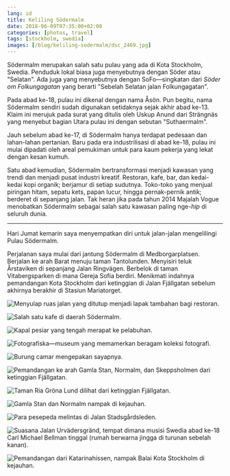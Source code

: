 ```yaml
---
lang: id
title: Keliling Södermalm
date: 2018-06-09T07:35:00+02:00
categories: [photos, travel]
tags: [stockholm, swedia]
images: [/blog/keliling-sodermalm/dsc_2469.jpg]
---
```

Södermalm merupakan salah satu pulau yang ada di Kota Stockholm, Swedia. Penduduk lokal biasa juga menyebutnya dengan Söder atau "Selatan". Ada juga yang menyebutnya dengan SoFo—singkatan dari *Söder om Folkungagatan* yang berarti "Sebelah Selatan jalan Folkungagatan".

Pada abad ke-18, pulau ini dikenal dengan nama Åsön. Pun begitu, nama Södermalm sendiri sudah digunakan setidaknya sejak akhir abad ke-13. Klaim ini merujuk pada surat yang ditulis oleh Uskup Anund dari Strängnäs yang menyebut bagian Utara pulau ini dengan sebutan "Suthaermalm".

Jauh sebelum abad ke-17, di Södermalm hanya terdapat pedesaan dan lahan-lahan pertanian. Baru pada era industrilisasi di abad ke-18, pulau ini mulai dipadati oleh areal pemukiman untuk para kaum pekerja yang lekat dengan kesan kumuh.

Satu abad kemudian, Södermalm bertransformasi menjadi kawasan yang trendi dan menjadi pusat industri kreatif. Restoran, kafe, bar, dan kedai-kedai kopi organik; berjamur di setiap sudutnya. Toko-toko yang menjual piringan hitam, sepatu kets, papan lucur, hingga pernak-pernik antik; berderet di sepanjang jalan. Tak heran jika pada tahun 2014 Majalah Vogue menobatkan Södermalm sebagai salah satu kawasan paling nge-*hip* di seluruh dunia.

<hr class="section-break">

Hari Jumat kemarin saya menyempatkan diri untuk jalan-jalan mengelilingi Pulau Södermalm.

Perjalanan saya mulai dari jantung Södermalm di Medborgarplatsen. Berjalan ke arah Barat menuju taman Tantolunden. Menyisiri teluk Årstaviken di sepanjang Jalan Ringvägen. Berbelok di taman Vitabergsparken di mana Gereja Sofia berdiri. Menikmati indahnya pemandangan Kota Stockholm dari ketinggian di Jalan Fjällgatan sebelum akhirnya berakhir di Stasiun Mariatorget.

![Menyulap ruas jalan yang ditutup menjadi lapak tambahan bagi restoran.](dsc_2422.jpg)

![Salah satu kafe di daerah Södermalm.](dsc_2424.jpg)

![Kapal pesiar yang tengah merapat ke pelabuhan.](dsc_2435.jpg)

![Fotografiska—museum yang memamerkan beragam koleksi fotografi.](dsc_2436.jpg)

![Burung camar mengepakan sayapnya.](dsc_2437.jpg)

![Pemandangan ke arah Gamla Stan, Normalm, dan Skeppsholmen dari ketinggian Fjällgatan.](dsc_2438.jpg)

![Taman Ria Gröna Lund dilihat dari ketinggian Fjällgatan.](dsc_2453.jpg)

![Gamla Stan dan Normalm nampak di kejauhan.](dsc_2458.jpg)

![Para pesepeda melintas di Jalan Stadsgårdsleden.](dsc_2460.jpg)

![Suasana Jalan Urvädersgränd, tempat dimana musisi Swedia abad ke-18 Carl Michael Bellman tinggal (rumah berwarna jingga di turunan sebelah kanan).](dsc_2469.jpg)

![Pemandangan dari Katarinahissen, nampak Balai Kota Stockholm di kejauhan.](dsc_2474.jpg)

